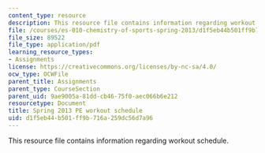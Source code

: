 ```yaml
---
content_type: resource
description: This resource file contains information regarding workout schedule.
file: /courses/es-010-chemistry-of-sports-spring-2013/d1f5eb44b501ff9b716a259dc56d7a96_MITES_010S13_workout_sche.pdf
file_size: 89522
file_type: application/pdf
learning_resource_types:
- Assignments
license: https://creativecommons.org/licenses/by-nc-sa/4.0/
ocw_type: OCWFile
parent_title: Assignments
parent_type: CourseSection
parent_uid: 9ae9005a-81dd-cb46-75f0-aec066b6e212
resourcetype: Document
title: Spring 2013 PE workout schedule
uid: d1f5eb44-b501-ff9b-716a-259dc56d7a96
---
```

This resource file contains information regarding workout schedule.